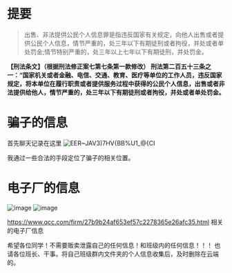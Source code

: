 # 提要
>出售、非法提供公民个人信息罪是指违反国家有关规定，向他人出售或者提供公民个人信息，情节严重的，处三年以下有期徒刑或者拘役，并处或者单处罚金;情节特别严重的，处三年以上七年以下有期徒刑，并处罚金。

**【刑法条文】（根据刑法修正案七第七条第一款修改）
刑法第二百五十三条之一：“国家机关或者金融、电信、交通、教育、医疗等单位的工作人员，违反国家规定，将本单位在履行职责或者提供服务过程中获得的公民个人信息，出售或者非法提供给他人，情节严重的，处三年以下有期徒刑或者拘役，并处或者单处罚金。**

# 骗子的信息
首先聊天记录在这里
![EER~JAV3)7HV{BB%U1_@{CI](https://user-images.githubusercontent.com/108621335/177045889-4949c76a-3a86-45ff-8a93-379c25e4202b.jpg)

我通过一些合法的手段定位了骗子的相关位置。

# 电子厂的信息
![image](https://user-images.githubusercontent.com/108621335/177045610-f0665f5c-c70e-44b8-9d92-bf133264ec3a.png)
![image](https://user-images.githubusercontent.com/108621335/177045642-f50a9996-2652-4a33-8d78-a41af4cddc0e.png)

https://www.qcc.com/firm/27b9b24af653ef57c2278365e26afc35.html
相关的电子厂信息

希望各位同学！不需要贩卖泄露自己的任何信息！和班级内的任何信息！！！
也请各位班长、干事。将自己班级群内文件夹的个人信息收集后，及时删除在云端的。
